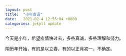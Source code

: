 ```yaml
---
layout: post
title:  "小年寄语"
date:   2021-02-4 12:55:04 +0800
categories: jekyll update
---
```

今天是小年，希望疫情快过去，多些真诚，多些理解和努力。


阴历年开始，有的是以立春，有的以正月初一，不确定。
